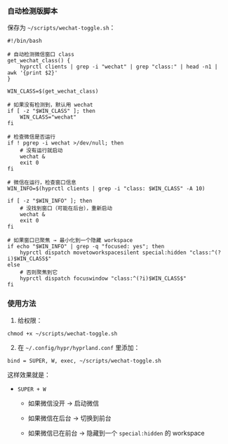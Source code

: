 








### 自动检测版脚本

保存为 `~/scripts/wechat-toggle.sh`：
```shell
#!/bin/bash

# 自动检测微信窗口 class
get_wechat_class() {
    hyprctl clients | grep -i "wechat" | grep "class:" | head -n1 | awk '{print $2}'
}

WIN_CLASS=$(get_wechat_class)

# 如果没有检测到，默认用 wechat
if [ -z "$WIN_CLASS" ]; then
    WIN_CLASS="wechat"
fi

# 检查微信是否运行
if ! pgrep -i wechat >/dev/null; then
    # 没有运行就启动
    wechat &
    exit 0
fi

# 微信在运行，检查窗口信息
WIN_INFO=$(hyprctl clients | grep -i "class: $WIN_CLASS" -A 10)

if [ -z "$WIN_INFO" ]; then
    # 没找到窗口（可能在后台），重新启动
    wechat &
    exit 0
fi

# 如果窗口已聚焦 → 最小化到一个隐藏 workspace
if echo "$WIN_INFO" | grep -q "focused: yes"; then
    hyprctl dispatch movetoworkspacesilent special:hidden "class:^(?i)$WIN_CLASS$"
else
    # 否则聚焦到它
    hyprctl dispatch focuswindow "class:^(?i)$WIN_CLASS$"
fi
```


### 使用方法

1. 给权限：
```shell
chmod +x ~/scripts/wechat-toggle.sh
```

2. 在 `~/.config/hypr/hyprland.conf` 里添加：
```shell
bind = SUPER, W, exec, ~/scripts/wechat-toggle.sh
```


这样效果就是：

- `SUPER + W`
    
    - 如果微信没开 → 启动微信
        
    - 如果微信在后台 → 切换到前台
        
    - 如果微信已在前台 → 隐藏到一个 `special:hidden` 的 workspace




